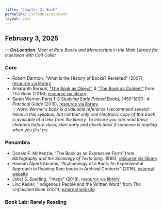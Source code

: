```yaml
---
title: "Chapter 2: Book"
permalink: /schedule/02-book/
layout: post
---
```


## February 3, 2025

☞ _**On Location**: Meet at Rare Books and Manuscripts in the Main Library for a session with Cait Coker_

### Core

+ Robert Darnton, "What is the History of Books? Revisited" (2007), [resource via library](https://www-cambridge-org.proxy2.library.illinois.edu/core/journals/modern-intellectual-history/article/what-is-the-history-of-books-revisited/58B54CA744EACF363ADD23C3473A4498)
+ Amaranth Borsuk, ["The Book as Object"](https://ebookcentral.proquest.com/lib/uiuc/reader.action?docID=5376610&ppg=19) & ["The Book as Content"](https://ebookcentral.proquest.com/lib/uiuc/reader.action?docID=5376610&ppg=79) from _The Book_ (2018), [resource via library](https://ebookcentral.proquest.com/lib/uiuc/detail.action?docID=5376610)
+ Sarah Werner, Parts 1-3  _Studying Early Printed Books, 1450-1800 : A Practical Guide_ (2019), [resource via library](https://proxy2.library.illinois.edu/login?url=https://search.ebscohost.com/login.aspx?direct=true&db=nlebk&AN=1991322&site=eds-live&scope=site&ebv=EK&ppid=Page-__-16).\
☞ _Note: Werner's book is a valuable reference I recommend several times in this syllabus, but not that only one electronic copy of this book is available at a time from the library. To ensure you can read these chapters before class, start early and check back if someone is reading when you first try._

### Penumbra

+ Donald F. McKenzie, “The Book as an Expressive Form” from _Bibliography and the Sociology of Texts_ (orig. 1986), [resource via library](https://www-cambridge-org.proxy2.library.illinois.edu/core/books/bibliography-and-the-sociology-of-texts/book-as-an-expressive-form/A4622300FDAAA5F71FFB7B0082AB4AEB)
+ Hannah Alpert-Abrams, "Archaeology of a Book: An Experimental Approach to Reading Rare books in Archival Contexts" (2016), [external website](https://scalar.usc.edu/works/advertencias/index)
+ Juliet S. Sperling, "Image" (2018), [resource via library](https://muse-jhu-edu.proxy2.library.illinois.edu/article/707742)
+ Linc Kesler, "Indigenous People and the Written Word" from _The Unfinished Book_ (2021), [external website](https://www-oxfordhandbooks-com.proxy2.library.illinois.edu/view/10.1093/oxfordhb/9780198830801.001.0001/oxfordhb-9780198830801-e-33)

### Book Lab: Rarely Reading